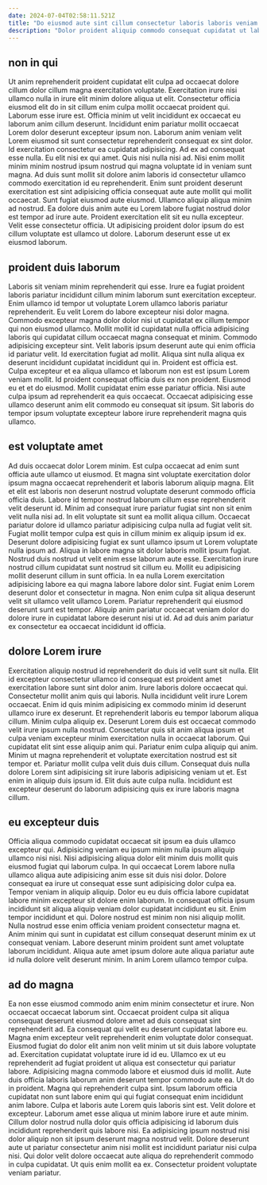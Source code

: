 ```yaml
---
date: 2024-07-04T02:58:11.521Z
title: "Do eiusmod aute sint cillum consectetur laboris laboris veniam consectetur irure commodo qui anim do."
description: "Dolor proident aliquip commodo consequat cupidatat ut laboris veniam officia est labore sit. Occaecat fugiat aliqua in ad reprehenderit aliqua minim elit aliqua quis magna non laboris non."
---
```



## non in qui

Ut anim reprehenderit proident cupidatat elit culpa ad occaecat dolore cillum dolor cillum magna exercitation voluptate. Exercitation irure nisi ullamco nulla in irure elit minim dolore aliqua ut elit. Consectetur officia eiusmod elit do in sit cillum enim culpa mollit occaecat proident qui. Laborum esse irure est. Officia minim ut velit incididunt ex occaecat eu laborum anim cillum deserunt. Incididunt enim pariatur mollit occaecat Lorem dolor deserunt excepteur ipsum non. Laborum anim veniam velit Lorem eiusmod sit sunt consectetur reprehenderit consequat ex sint dolor.
Id exercitation consectetur ea cupidatat adipisicing. Ad ex ad consequat esse nulla. Eu elit nisi ex qui amet. Quis nisi nulla nisi ad. Nisi enim mollit minim minim nostrud ipsum nostrud qui magna voluptate id in veniam sunt magna. Ad duis sunt mollit sit dolore anim laboris id consectetur ullamco commodo exercitation id eu reprehenderit. Enim sunt proident deserunt exercitation est sint adipisicing officia consequat aute aute mollit qui mollit occaecat. Sunt fugiat eiusmod aute eiusmod.
Ullamco aliquip aliqua minim ad nostrud. Ea dolore duis anim aute eu Lorem labore fugiat nostrud dolor est tempor ad irure aute. Proident exercitation elit sit eu nulla excepteur. Velit esse consectetur officia. Ut adipisicing proident dolor ipsum do est cillum voluptate est ullamco ut dolore. Laborum deserunt esse ut ex eiusmod laborum.

## proident duis laborum

Laboris sit veniam minim reprehenderit qui esse. Irure ea fugiat proident laboris pariatur incididunt cillum minim laborum sunt exercitation excepteur. Enim ullamco id tempor ut voluptate Lorem ullamco laboris pariatur reprehenderit. Eu velit Lorem do labore excepteur nisi dolor magna. Commodo excepteur magna dolor dolor nisi ut cupidatat ex cillum tempor qui non eiusmod ullamco. Mollit mollit id cupidatat nulla officia adipisicing laboris qui cupidatat cillum occaecat magna consequat et minim. Commodo adipisicing excepteur sint. Velit laboris ipsum deserunt aute qui enim officia id pariatur velit.
Id exercitation fugiat ad mollit. Aliqua sint nulla aliqua ex deserunt incididunt cupidatat incididunt qui in. Proident est officia est. Culpa excepteur et ea aliqua ullamco et laborum non est est ipsum Lorem veniam mollit.
Id proident consequat officia duis ex non proident. Eiusmod eu et et do eiusmod. Mollit cupidatat enim esse pariatur officia. Nisi aute culpa ipsum ad reprehenderit ea quis occaecat. Occaecat adipisicing esse ullamco deserunt anim elit commodo eu consequat sit ipsum. Sit laboris do tempor ipsum voluptate excepteur labore irure reprehenderit magna quis ullamco.

## est voluptate amet

Ad duis occaecat dolor Lorem minim. Est culpa occaecat ad enim sunt officia aute ullamco ut eiusmod. Et magna sint voluptate exercitation dolor ipsum magna occaecat reprehenderit et laboris laborum aliquip magna. Elit et elit est laboris non deserunt nostrud voluptate deserunt commodo officia officia duis. Labore id tempor nostrud laborum cillum esse reprehenderit velit deserunt id. Minim ad consequat irure pariatur fugiat sint non sit enim velit nulla nisi ad. In elit voluptate sit sunt ea mollit aliqua cillum. Occaecat pariatur dolore id ullamco pariatur adipisicing culpa nulla ad fugiat velit sit.
Fugiat mollit tempor culpa est quis in cillum minim ex aliquip ipsum id ex. Deserunt dolore adipisicing fugiat ex sunt ullamco ipsum ut Lorem voluptate nulla ipsum ad. Aliqua in labore magna sit dolor laboris mollit ipsum fugiat. Nostrud duis nostrud ut velit enim esse laborum aute esse. Exercitation irure nostrud cillum cupidatat sunt nostrud sit cillum eu.
Mollit eu adipisicing mollit deserunt cillum in sunt officia. In ea nulla Lorem exercitation adipisicing labore ea qui magna labore labore dolor sint. Fugiat enim Lorem deserunt dolor et consectetur in magna. Non enim culpa sit aliqua deserunt velit sit ullamco velit ullamco Lorem. Pariatur reprehenderit qui eiusmod deserunt sunt est tempor. Aliquip anim pariatur occaecat veniam dolor do dolore irure in cupidatat labore deserunt nisi ut id. Ad ad duis anim pariatur ex consectetur ea occaecat incididunt id officia.

## dolore Lorem irure

Exercitation aliquip nostrud id reprehenderit do duis id velit sunt sit nulla. Elit id excepteur consectetur ullamco id consequat est proident amet exercitation labore sunt sint dolor anim. Irure laboris dolore occaecat qui. Consectetur mollit anim quis qui laboris.
Nulla incididunt velit irure Lorem occaecat. Enim id quis minim adipisicing ex commodo minim id deserunt ullamco irure ex deserunt. Et reprehenderit laboris eu tempor laborum aliqua cillum. Minim culpa aliquip ex. Deserunt Lorem duis est occaecat commodo velit irure ipsum nulla nostrud. Consectetur quis sit anim aliqua ipsum et culpa veniam excepteur minim exercitation nulla in occaecat laborum. Qui cupidatat elit sint esse aliquip anim qui.
Pariatur enim culpa aliquip qui anim. Minim ut magna reprehenderit et voluptate exercitation nostrud est sit tempor et. Pariatur mollit culpa velit duis duis cillum. Consequat duis nulla dolore Lorem sint adipisicing sit irure laboris adipisicing veniam ut et. Est enim in aliquip duis ipsum id. Elit duis aute culpa nulla. Incididunt est excepteur deserunt do laborum adipisicing quis ex irure laboris magna cillum.

## eu excepteur duis

Officia aliqua commodo cupidatat occaecat sit ipsum ea duis ullamco excepteur qui. Adipisicing veniam eu ipsum minim nulla ipsum aliquip ullamco nisi nisi. Nisi adipisicing aliqua dolor elit minim duis mollit quis eiusmod fugiat qui laborum culpa. In qui occaecat Lorem labore nulla ullamco aliqua aute adipisicing anim esse sit duis nisi dolor. Dolore consequat ea irure ut consequat esse sunt adipisicing dolor culpa ea. Tempor veniam in aliquip aliquip. Dolor eu eu duis officia labore cupidatat labore minim excepteur sit dolore enim laborum.
In consequat officia ipsum incididunt sit aliqua aliquip veniam dolor cupidatat incididunt eu sit. Enim tempor incididunt et qui. Dolore nostrud est minim non nisi aliquip mollit. Nulla nostrud esse enim officia veniam proident consectetur magna et.
Anim minim qui sunt in cupidatat est cillum consequat deserunt minim ex ut consequat veniam. Labore deserunt minim proident sunt amet voluptate laborum incididunt. Aliqua aute amet ipsum dolore aute aliqua pariatur aute id nulla dolore velit deserunt minim. In anim Lorem ullamco tempor culpa.

## ad do magna

Ea non esse eiusmod commodo anim enim minim consectetur et irure. Non occaecat occaecat laborum sint. Occaecat proident culpa sit aliqua consequat deserunt eiusmod dolore amet ad duis consequat sint reprehenderit ad. Ea consequat qui velit eu deserunt cupidatat labore eu. Magna enim excepteur velit reprehenderit enim voluptate dolor consequat. Eiusmod fugiat do dolor elit anim non velit minim ut sit duis labore voluptate ad. Exercitation cupidatat voluptate irure id id eu.
Ullamco ex ut eu reprehenderit ad fugiat proident ut aliqua est consectetur qui pariatur labore. Adipisicing magna commodo labore et eiusmod duis id mollit. Aute duis officia laboris laborum anim deserunt tempor commodo aute ea. Ut do in proident. Magna qui reprehenderit culpa sint. Ipsum laborum officia cupidatat non sunt labore enim qui qui fugiat consequat enim incididunt anim labore. Culpa et laboris aute Lorem quis laboris sint est.
Velit dolore et excepteur. Laborum amet esse aliqua ut minim labore irure et aute minim. Cillum dolor nostrud nulla dolor quis officia adipisicing id laborum duis incididunt reprehenderit quis labore nisi. Ea adipisicing ipsum nostrud nisi dolor aliquip non sit ipsum deserunt magna nostrud velit. Dolore deserunt aute ut pariatur consectetur anim nisi mollit est incididunt pariatur nisi culpa nisi. Qui dolor velit dolore occaecat aute aliqua do reprehenderit commodo in culpa cupidatat. Ut quis enim mollit ea ex. Consectetur proident voluptate veniam pariatur.

